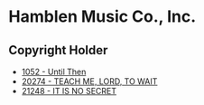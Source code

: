 # Hamblen Music Co., Inc.

## Copyright Holder

- [1052 - Until Then](/hymns/1052.md)
- [20274 - TEACH ME, LORD, TO WAIT](/hymns/20274.md)
- [21248 - IT IS NO SECRET](/hymns/21248.md)

